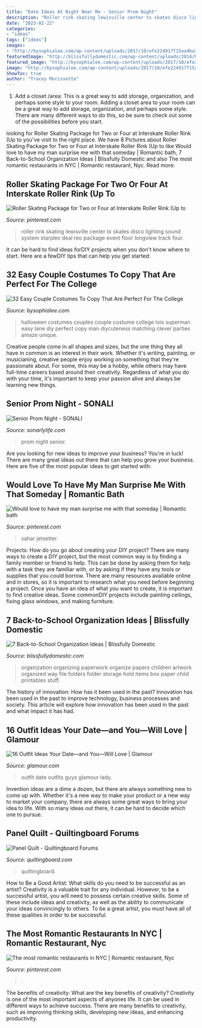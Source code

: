 ```yaml
---
title: "Date Ideas At Night Near Me - Senior Prom Night"
description: "Roller rink skating lewisville center tx skates disco lighting sound system starplex deal reo package event floor longview track four"
date: "2023-02-22"
categories:
- "ideas"
tags: ["ideas"]
images:
- "http://bysophialee.com/wp-content/uploads/2017/10/efe224917f15aa4ba366e4a2ade6982e.jpg"
featuredImage: "http://blissfullydomestic.com/wp-content/uploads/2014/07/School-Paperwork-Organizing.jpg"
featured_image: "http://bysophialee.com/wp-content/uploads/2017/10/efe224917f15aa4ba366e4a2ade6982e.jpg"
image: "http://bysophialee.com/wp-content/uploads/2017/10/efe224917f15aa4ba366e4a2ade6982e.jpg"
ShowToc: true
author: "Tracey Morissette"
---
```



1. Add a closet /area: This is a great way to add storage, organization, and perhaps some style to your room.
Adding a closet area to your room can be a great way to add storage, organization, and perhaps some style. There are many different ways to do this, so be sure to check out some of the possibilities before you start.

	

		
looking for Roller Skating Package for Two or Four at Interskate Roller Rink (Up to you've visit to the right place. We have 8 Pictures about Roller Skating Package for Two or Four at Interskate Roller Rink (Up to like Would love to have my man surprise me with that someday | Romantic bath, 7 Back-to-School Organization Ideas | Blissfully Domestic and also The most romantic restaurants in NYC | Romantic restaurant, Nyc. Read more:
		
    
## Roller Skating Package For Two Or Four At Interskate Roller Rink (Up To

<img loading=lazy src="https://i.pinimg.com/736x/99/bd/86/99bd86cb6b81bf33aa6b3487a0eac681.jpg" onerror="this.onerror=null;this.src='https://tse4.mm.bing.net/th?id=OIP.S1LGZ9Va7qizp7ZXKg5FiQAAAA&amp;pid=15.1';" alt="Roller Skating Package for Two or Four at Interskate Roller Rink (Up to">

_Source: pinterest.com_

>roller rink skating lewisville center tx skates disco lighting sound system starplex deal reo package event floor longview track four. 

	

It can be hard to find ideas forDIY projects when you don't know where to start. Here are a fewDIY tips that can help you get started: 

    
## 32 Easy Couple Costumes To Copy That Are Perfect For The College

<img loading=lazy src="http://bysophialee.com/wp-content/uploads/2017/10/efe224917f15aa4ba366e4a2ade6982e.jpg" onerror="this.onerror=null;this.src='https://tse2.mm.bing.net/th?id=OIP.J2cpxc0rCiOtbywlgJqcIgHaNL&amp;pid=15.1';" alt="32 Easy Couple Costumes To Copy That Are Perfect For The College">

_Source: bysophialee.com_

>halloween costumes couples couple costume college lois superman easy lane diy perfect copy man diycuteness matching clever parties amaze unique. 

	

Creative people come in all shapes and sizes, but the one thing they all have in common is an interest in their work. Whether it's writing, painting, or musicianing, creative people enjoy working on something that they're passionate about. For some, this may be a hobby, while others may have full-time careers based around their creativity. Regardless of what you do with your time, it's important to keep your passion alive and always be learning new things.

    
## Senior Prom Night - SONALI

<img loading=lazy src="https://www.sonarlylife.com/wp-content/uploads/2015/03/IMG_4313.jpg" onerror="this.onerror=null;this.src='https://tse3.mm.bing.net/th?id=OIP.zM0t_y45YOyja3m7rc24kQHaLH&amp;pid=15.1';" alt="Senior Prom Night - SONALI">

_Source: sonarlylife.com_

>prom night senior. 

	

Are you looking for new ideas to improve your business? You're in luck! There are many great ideas out there that can help you grow your business. Here are five of the most popular ideas to get started with:

    
## Would Love To Have My Man Surprise Me With That Someday | Romantic Bath

<img loading=lazy src="https://i.pinimg.com/736x/13/bc/cb/13bccbce860cbd101ba73c6e16b2379b--romantic-bathtubs-romantic-bathrooms.jpg" onerror="this.onerror=null;this.src='https://tse3.mm.bing.net/th?id=OIP.noF2Bgd-LHNad7NtVTI7pgHaHa&amp;pid=15.1';" alt="Would love to have my man surprise me with that someday | Romantic bath">

_Source: pinterest.com_

>sahar jetsetter. 

	

Projects: How do you go about creating your DIY project?
There are many ways to create a DIY project, but the most common way is by finding a family member or friend to help. This can be done by asking them for help with a task they are familiar with, or by asking if they have any tools or supplies that you could borrow. There are many resources available online and in stores, so it is important to research what you need before beginning a project. Once you have an idea of what you want to create, it is important to find creative ideas. Some commonDIY projects include painting ceilings, fixing glass windows, and making furniture.

    
## 7 Back-to-School Organization Ideas | Blissfully Domestic

<img loading=lazy src="http://blissfullydomestic.com/wp-content/uploads/2014/07/School-Paperwork-Organizing.jpg" onerror="this.onerror=null;this.src='https://tse3.mm.bing.net/th?id=OIP.AfyES9jpoRhBEZRctG8elgHaLG&amp;pid=15.1';" alt="7 Back-to-School Organization Ideas | Blissfully Domestic">

_Source: blissfullydomestic.com_

>organization organizing paperwork organize papers children artwork organized way file folders folder storage hold items box paper child printables stuff. 

	

The history of innovation: How has it been used in the past?
Innovation has been used in the past to improve technology, business processes and society. This article will explore how innovation has been used in the past and what impact it has had.

    
## 16 Outfit Ideas Your Date—and You—Will Love | Glamour

<img loading=lazy src="https://media.glamour.com/photos/57faee8400cb4622762b4c89/master/w_400%2Cc_limit/outfits-guys-love-polka-dots.jpg" onerror="this.onerror=null;this.src='https://tse4.mm.bing.net/th?id=OIP.5IlZkh4CH6JOV4VPoasDQwAAAA&amp;pid=15.1';" alt="16 Outfit Ideas Your Date—and You—Will Love | Glamour">

_Source: glamour.com_

>outfit date outfits guys glamour lady. 

	

Invention ideas are a dime a dozen, but there are always something new to come up with. Whether it's a new way to make your product or a new way to market your company, there are always some great ways to bring your idea to life. With so many ideas out there, it can be hard to decide which one to pursue.

    
## Panel Quilt - Quiltingboard Forums

<img loading=lazy src="https://www.quiltingboard.com/attachments/pictures-f5/622819d1582572746-img_3994-qb-web.jpg" onerror="this.onerror=null;this.src='https://tse1.mm.bing.net/th?id=OIP.IBfag53hAzLqjf78ZuySGAHaHx&amp;pid=15.1';" alt="Panel Quilt - Quiltingboard Forums">

_Source: quiltingboard.com_

>quiltingboard. 

	

How to Be a Good Artist: What skills do you need to be successful as an artist?
Creativity is a valuable trait for any individual. However, to be a successful artist, you will need to possess certain creative skills. Some of these include ideas and creativity, as well as the ability to communicate your ideas convincingly to others. To be a great artist, you must have all of these qualities in order to be successful.

    
## The Most Romantic Restaurants In NYC | Romantic Restaurant, Nyc

<img loading=lazy src="https://i.pinimg.com/736x/2b/a5/ca/2ba5ca6a65e21c626833066692faa31d.jpg" onerror="this.onerror=null;this.src='https://tse4.mm.bing.net/th?id=OIP.Df12Caa6TB2pk_wt1gzw4gHaFj&amp;pid=15.1';" alt="The most romantic restaurants in NYC | Romantic restaurant, Nyc">

_Source: pinterest.com_

>. 

	

The benefits of creativity: What are the key benefits of creativity?
Creativity is one of the most important aspects of anyones life. It can be used in different ways to achieve success. There are many benefits to creativity, such as improving thinking skills, developing new ideas, and enhancing productivity.

